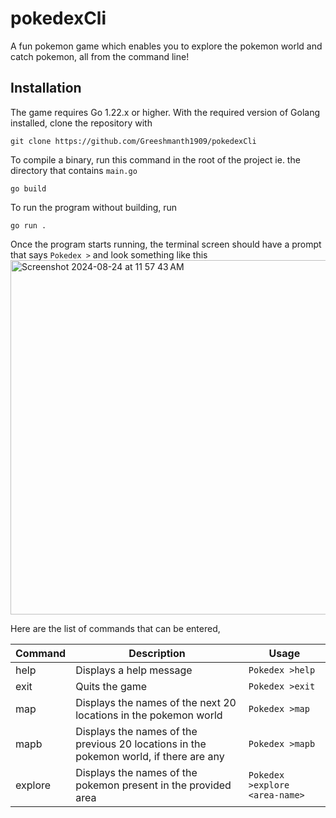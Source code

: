 # pokedexCli
A fun pokemon game which enables you to explore the pokemon world and catch pokemon, all from the command line!

## Installation
The game requires Go 1.22.x or higher.
With the required version of Golang installed, clone the repository with

```
git clone https://github.com/Greeshmanth1909/pokedexCli
```
To compile a binary, run this command in the root of the project ie. the directory that contains `main.go`
```
go build
```
To run the program without building, run
```
go run .
```
Once the program starts running, the terminal screen should have a prompt that says `Pokedex >` and look something like this
<img width="567" alt="Screenshot 2024-08-24 at 11 57 43 AM" src="https://github.com/user-attachments/assets/9c27c390-f52c-4c49-927e-c533ce7da5b5">

Here are the list of commands that can be entered,

|Command|Description|Usage|
|---|---|---|
|help|Displays a help message|`Pokedex >help`
exit|Quits the game|`Pokedex >exit`
map|Displays the names of the next 20 locations in the pokemon world|`Pokedex >map`
mapb|Displays the names of the previous 20 locations in the pokemon world, if there are any|`Pokedex >mapb`
explore|Displays the names of the pokemon present in the provided area|`Pokedex >explore <area-name>`


